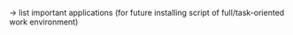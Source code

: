 -> list important applications (for future installing script of full/task-oriented work environment)